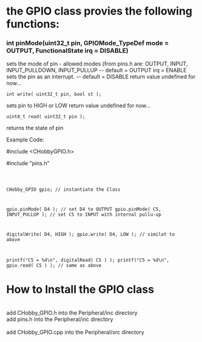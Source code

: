 # the GPIO class provies the following functions:

### int pinMode(uint32_t pin, GPIOMode_TypeDef mode = OUTPUT, FunctionalState irq = DISABLE)
  sets the mode of pin - allowed modes (from pins.h are: OUTPUT, INPUT, INPUT_PULLDOWN, INPUT_PULLUP -- default = OUTPUT
  irq = ENABLE sets the pin as an interrupt.  --  default = DISABLE
  return value undefined for now...

	int write( uint32_t pin, bool st );
  sets pin to HIGH or LOW
  return value undefined for now...

	uint8_t read( uint32_t pin );
  returns the state of pin

  Example Code:
  

#include <CHobbyGPIO.h>

#include "pins.h"

<code>

CHobby_GPIO gpio;	  // instantiate the Class

   gpio.pinMode( D4 );  //  set D4 to OUTPUT
   gpio.pinMode( C5, INPUT_PULLUP );  //  set C5 to INPUT with internal pullu-up
   
   digitalWrite( D4, HIGH );
   gpio.write( D4, LOW );    //  similat to above
   
   printf("C5 = %d\n", digitalRead( C5 ) );
   printf("C5 = %d\n", gpio.read( C5 ) );    //  same as above
  </code>

  <H1> How to Install the GPIO class</H1>
   <br>
add CHobby_GPIO.h   into the Peripheral/inc directory<br>
add pins.h          into the Peripheral/inc directory<br><br>
add CHobby_GPIO.cpp into the Peripheral/src directory
  
  
